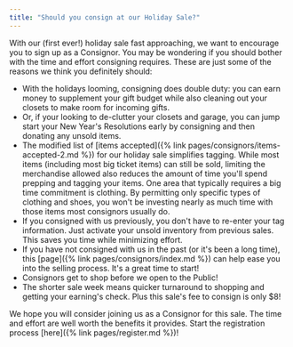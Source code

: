 ```yaml
---
title: "Should you consign at our Holiday Sale?"
---
```


With our (first ever!) holiday sale fast approaching, we want to encourage you to sign up as a Consignor. You may be wondering if you should bother with the time and effort consigning requires. These are just some of the reasons we think you definitely should:

* With the holidays looming, consigning does double duty: you can earn money to supplement your gift budget while also cleaning out your closets to make room for incoming gifts.
* Or, if your looking to de-clutter your closets and garage, you can jump start your New Year's Resolutions early by consigning and then donating any unsold items.
* The modified list of [items accepted]({% link pages/consignors/items-accepted-2.md %}) for our holiday sale simplifies tagging. While most items (including most big ticket items) can still be sold, limiting the merchandise allowed also reduces the amount of time you'll spend prepping and tagging your items. One area that typically requires a big time commitment is clothing. By permitting only specific types of clothing and shoes, you won't be investing nearly as much time with those items most consignors usually do.
* If you consigned with us previously, you don't have to re-enter your tag information. Just activate your unsold inventory from previous sales. This saves you time while minimizing effort.
* If you have not consigned with us in the past (or it's been a long time), this [page]({% link pages/consignors/index.md %}) can help ease you into the selling process. It's a great time to start!
* Consignors get to shop before we open to the Public!
* The shorter sale week means quicker turnaround to shopping and getting your earning's check. Plus this sale's fee to consign is only $8!

We hope you will consider joining us as a Consignor for this sale. The time and effort are well worth the benefits it provides. Start the registration process [here]({% link pages/register.md %})!
